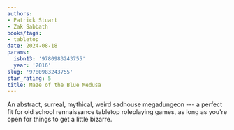 ```yaml
---
authors:
- Patrick Stuart
- Zak Sabbath
books/tags:
- tabletop
date: 2024-08-18
params:
  isbn13: '9780983243755'
  year: '2016'
slug: '9780983243755'
star_rating: 5
title: Maze of the Blue Medusa 
---
```


An abstract, surreal, mythical, weird sadhouse megadungeon --- a perfect fit for old school rennaissance tabletop roleplaying games, as long as you're open for things to get a little bizarre.


<!--more-->